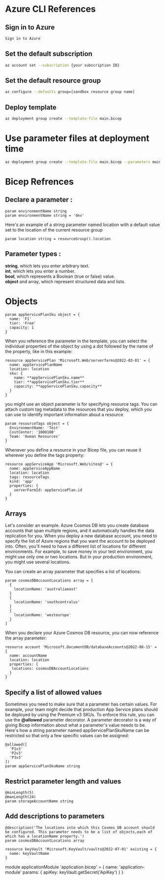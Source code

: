 # Azure CLI References
## Sign in to Azure
```bash
Sign in to Azure
```
## Set the default subscription
```bash
az account set --subscription {your subscription ID}
```
## Set the default resource group
```bash
az configure --defaults group=[sandbox resource group name]
```
## Deploy template
```bash
az deployment group create --template-file main.bicep
```
# Use parameter files at deployment time
```bash
az deployment group create --template-file main.bicep --parameters main.parameters.json
```
# Bicep Refrences
## Declare a parameter : 
```bicep
param environmentName string
param environmentName string = 'dev'
```
Here's an example of a string parameter named location with a default value set to the location of the current resource group
```bicep
param location string = resourceGroup().location
```
## Parameter types :

**string**, which lets you enter arbitrary text.<br>
**int**, which lets you enter a number.<br>
**bool**, which represents a Boolean (true or false) value.<br>
**object** and array, which represent structured data and lists.<br>

# Objects
```bicep
param appServicePlanSku object = {
  name: 'F1'
  tier: 'Free'
  capacity: 1
}
```
When you reference the parameter in the template, you can select the individual properties of the object by using a dot followed by the name of the property, like in this example:
```bicep
resource appServicePlan 'Microsoft.Web/serverfarms@2022-03-01' = {
  name: appServicePlanName
  location: location
  sku: {
    name: **appServicePlanSku.name**
    tier: **appServicePlanSku.tier**
    capacity: **appServicePlanSku.capacity**
  }
}
```

you might use an object parameter is for specifying resource tags. You can attach custom tag metadata to the resources that you deploy, which you can use to identify important information about a resource
```bicep
param resourceTags object = {
  EnvironmentName: 'Test'
  CostCenter: '1000100'
  Team: 'Human Resources'
}
```

Whenever you define a resource in your Bicep file, you can reuse it wherever you define the tags property:
```bicep
resource appServiceApp 'Microsoft.Web/sites@' = {
  name: appServiceAppName
  location: location
  tags: resourceTags
  kind: 'app'
  properties: {
    serverFarmId: appServicePlan.id
  }
}
```
## Arrays
Let's consider an example. Azure Cosmos DB lets you create database accounts that span multiple regions, and it automatically handles the data replication for you. When you deploy a new database account, you need to specify the list of Azure regions that you want the account to be deployed into. Often, you'll need to have a different list of locations for different environments. For example, to save money in your test environment, you might use only one or two locations. But in your production environment, you might use several locations.

You can create an array parameter that specifies a list of locations:
```bicep
param cosmosDBAccountLocations array = [
  {
    locationName: 'australiaeast'
  }
  {
    locationName: 'southcentralus'
  }
  {
    locationName: 'westeurope'
  }
]
```
When you declare your Azure Cosmos DB resource, you can now reference the array parameter:
```bicep
resource account 'Microsoft.DocumentDB/databaseAccounts@2022-08-15' = {
  name: accountName
  location: location
  properties: {
   locations: cosmosDBAccountLocations
  }
}
```

## Specify a list of allowed values

Sometimes you need to make sure that a parameter has certain values. For example, your team might decide that production App Service plans should be deployed by using the Premium v3 SKUs. To enforce this rule, you can use the **@allowed** parameter decorator. A parameter decorator is a way of giving Bicep information about what a parameter's value needs to be. Here's how a string parameter named appServicePlanSkuName can be restricted so that only a few specific values can be assigned:
```bicep
@allowed([
  'P1v3'
  'P2v3'
  'P3v3'
])
param appServicePlanSkuName string
```
## Restrict parameter length and values
```bicep
@minLength(5)
@maxLength(24)
param storageAccountName string
```
## Add descriptions to parameters
```bicep
@description('The locations into which this Cosmos DB account should be configured. This parameter needs to be a list of objects,each of which has a locationName property.') 
param cosmosDBAccountLocations array
```
```bicep
resource keyVault 'Microsoft.KeyVault/vaults@2022-07-01' existing = {
  name: keyVaultName
}
```

module applicationModule 'application.bicep' = {
  name: 'application-module'
  params: {
    apiKey: keyVault.getSecret('ApiKey')
  }
}